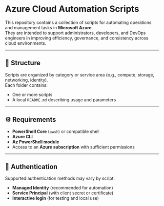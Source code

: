 # Azure Cloud Automation Scripts

This repository contains a collection of scripts for automating operations and management tasks in **Microsoft Azure**.  
They are intended to support administrators, developers, and DevOps engineers in improving efficiency, governance, and consistency across cloud environments.

---

## 📂 Structure

Scripts are organized by category or service area (e.g., compute, storage, networking, identity).  
Each folder contains:

- One or more scripts  
- A local `README.md` describing usage and parameters  

---

## ⚙️ Requirements

- **PowerShell Core** (`pwsh`) or compatible shell  
- **Azure CLI**  
- **Az PowerShell module**  
- Access to an **Azure subscription** with sufficient permissions  

---

## 🔑 Authentication

Supported authentication methods may vary by script:  

- **Managed Identity** (recommended for automation)  
- **Service Principal** (with client secret or certificate)  
- **Interactive login** (for testing and local use)  
